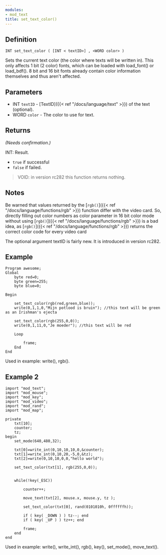 ```yaml
---
modules:
- mod_text
title: set_text_color()
---
```


## Definition

    INT set_text_color ( [INT < textID>] , <WORD color> )

Sets the current text color (the color where texts will be written in). This only affects 1 bit (2 color) fonts, which can be loaded with load_font() or load_bdf(). 8 bit and 16 bit fonts already contain color information themselves and thus aren't affected.

## Parameters

- INT `textID` - [TextID]({{< ref "/docs/language/text" >}}) of the text (optional).
- WORD `color` - The color to use for text.

## Returns

*(Needs confirmation.)*

INT: Result.

- `true` if successful
- `false` if failed.


> VOID: in version rc282 this function returns nothing.

## Notes

Be warned that values returned by the [`rgb()`]({{< ref "/docs/language/functions/rgb" >}}) function differ with the video card. So, directly filling out color numbers as color parameter in 16 bit color mode without using [`rgb()`]({{< ref "/docs/language/functions/rgb" >}}) is a bad idea, as [`rgb()`]({{< ref "/docs/language/functions/rgb" >}}) returns the correct color code for every video card

The optional argument textID is fairly new. It is introduced in version rc282.

## Example

```
Program awesome;
Global
    byte red=0;
    byte green=255;
    byte blue=0;

Begin

    set_text_color(rgb(red,green,blue));
    write(0,1,1,0,"Mijn potlood is bruin"); //this text will be green as an Irishman's ejecta

    set_text_color(rgb(255,0,0));
    write(0,1,11,0,"Je moeder"); //this text will be red

    Loop

        frame;
    End
End
```

Used in example: write(), rgb().

## Example 2

```
import "mod_text";
import "mod_mouse";
import "mod_key";
import "mod_video";
import "mod_rand";
import "mod_map";

private
    txt[10];
    counter;
    tz;
begin
    set_mode(640,480,32);

    txt[0]=write_int(0,10,10,10,0,&counter);
    txt[1]=write_int(0,10,20,-5,0,&tz);
    txt[2]=write(0,10,10,0,0,"hello world");

    set_text_color(txt[1], rgb(255,0,0));


    while(!key(_ESC))

        counter++;

        move_text(txt[2], mouse.x, mouse.y, tz );

        set_text_color(txt[0], rand(0101010h, 0ffffffh));

        if ( key( _DOWN ) ) tz--; end
        if ( key( _UP ) ) tz++; end

        frame;
    end
end
```

Used in example: write(), write_int(), rgb(), key(), set_mode(), move_text().
